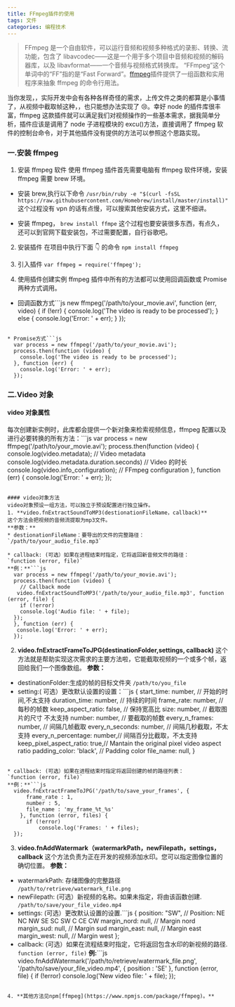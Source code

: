 ```yaml
---
title: FFmpeg插件的使用
tags: 文件
categories: 编程技术
---
```


> FFmpeg 是一个自由软件，可以运行音频和视频多种格式的录影、转换、流功能，包含了 libavcodec——这是一个用于多个项目中音频和视频的解码器库，以及 libavformat——一个音频与视频格式转换库。 “FFmpeg”这个单词中的“FF”指的是“Fast Forward”。[ffmpeg](https://www.npmjs.com/package/ffmpeg)插件提供了一组函数和实用程序来抽象 ffmpeg 的命令行用法。

<!--more-->

当你发现，，实际开发中会有各种各样奇怪的需求，上传文件之类的都算是小事情了，从视频中截取帧这种，，也只能想办法实现了 😢。幸好 node 的插件库很丰富，ffmpeg 这款插件就可以满足我们对视频操作的一些基本需求，据我简单分析，插件应该是调用了 node 子进程模块的 excu()方法，直接调用了 ffmpeg 软件的控制台命令，对于其他插件没有提供的方法可以参照这个思路实现。

### 一.安装 ffmpeg

1. 安装 ffmpeg 软件
   使用 ffmpeg 插件首先需要电脑有 ffmpeg 软件环境，安装 ffmpeg 需要 brew 环境。

- 安装 brew,执行以下命令
  `/usr/bin/ruby -e "$(curl -fsSL https://raw.githubusercontent.com/Homebrew/install/master/install)"`
  这个过程没有 vpn 的话有点慢，可以搜索其他安装方式，这里不细讲。

- 安装 ffmpeg，
  `brew install ffmpe`
  这个过程也要安装很多东西，有点久，还可以到官网下载安装包，不过需要配置，自行谷歌吧。

2. 安装插件
   在项目中执行下面 👇 的命令
   `npm install ffmpeg`

3. 引入插件
   `var ffmpeg = require('ffmpeg');`

4. 使用插件创建实例
   ffmpeg 插件中所有的方法都可以使用回调函数或 Promise 两种方式调用。

- 回调函数方式```js
  new ffmpeg('/path/to/your_movie.avi', function (err, video) {
  if (!err) {
  console.log('The video is ready to be processed');
  } else {
  console.log('Error: ' + err);
  }
  });

````

* Promise方式```js
  var process = new ffmpeg('/path/to/your_movie.avi');
  process.then(function (video) {
    console.log('The video is ready to be processed');
  }, function (err) {
    console.log('Error: ' + err);
  });
````

### 二.Video 对象

#### video 对象属性

每次创建新实例时，此库都会提供一个新对象来检索视频信息，ffmpeg 配置以及进行必要转换的所有方法：```js
var process = new ffmpeg('/path/to/your_movie.avi');
process.then(function (video) {
console.log(video.metadata); // Video metadata
console.log(video.metadata.duration.seconds) // Video 的时长
console.log(video.info_configuration); // FFmpeg configuration
}, function (err) {
console.log('Error: ' + err);
});

````

#### video对象方法
video对象预设一组方法，可以独立于预设配置进行独立操作。
1. **video.fnExtractSoundToMP3(destionationFileName，callback)**
这个方法会把视频的音频流提取为mp3文件。
**参数：**
* destionationFileName：要导出的文件的完整路径：
`/path/to/your_audio_file.mp3`

* callback: (可选）如果在进程结束时指定，它将返回新音频文件的路径：
`function (error, file)`
**例：**```js
  var process = new ffmpeg('/path/to/your_movie.avi');
  process.then(function (video) {
    // Callback mode
   video.fnExtractSoundToMP3('/path/to/your_audio_file.mp3', function (error, file) {
    if (!error)
    console.log('Audio file: ' + file);
  });
  }, function (err) {
   console.log('Error: ' + err);
  });
````

2. **video.fnExtractFrameToJPG(destinationFolder,settings, callback)**
   这个方法就是帮助实现这次需求的主要方法啦，它能截取视频的一个或多个帧，返回给我们一个图像数组。
   **参数：**

- destinationFolder:生成的帧的目标文件夹
  `/path/to/you_file`
- setting:( 可选）更改默认设置的设置：```js
  {
  start_time: number, // 开始的时间,不太支持
  duration_time: number, // 持续的时间
  frame_rate: number, // 每秒的帧数
  keep_aspect_ratio: false, // 保持宽高比
  size: number, // 截取图片的尺寸 不太支持
  number: number, // 要截取的帧数
  every_n_frames: number, // 间隔几帧截取
  every_n_seconds: number, // 间隔几秒截取，不太支持
  every_n_percentage: number,// 间隔百分比截取，不太支持
  keep_pixel_aspect_ratio: true,// Mantain the original pixel video aspect ratio
  padding_color: 'black', // Padding color
  file_name: null,
  }

````

* callback: (可选）如果在进程结束时指定将返回创建的帧的路径列表：
`function (error, file)`
**例：**```js
  video.fnExtractFrameToJPG('/path/to/save_your_frames', {
      frame_rate : 1,
      number : 5,
      file_name : 'my_frame_%t_%s'
    }, function (error, files) {
      if (!error)
          console.log('Frames: ' + files);
  });
````

3. **video.fnAddWatermark（watermarkPath，newFilepath，settings，callback**
   这个方法负责为正在开发的视频添加水印。您可以指定图像位置的确切位置。
   **参数：**

- watermarkPath: 存储图像的完整路径
  `/path/to/retrieve/watermark_file.png`
- newFilepath: (可选）新视频的名称。如果未指定，将由该函数创建.
  `/path/to/save/your_file_video.mp4`
- settings: (可选）更改默认设置的设置.```js
  {
  position: "SW", // Position: NE NC NW SE SC SW C CE CW
  margin_nord: null, // Margin nord
  margin_sud: null, // Margin sud
  margin_east: null, // Margin east
  margin_west: null, // Margin west
  };
- callback: (可选）如果在流程结束时指定，它将返回包含水印的新视频的路径.
  `function (error, file)`
  **例:**```js
  video.fnAddWatermark('/path/to/retrieve/watermark_file.png', '/path/to/save/your_file_video.mp4', {
  position : 'SE'
  }, function (error, file) {
  if (!error)
  console.log('New video file: ' + file);
  });

```

4. **其他方法见npm[ffmpeg](https://www.npmjs.com/package/ffmpeg)。**
```
